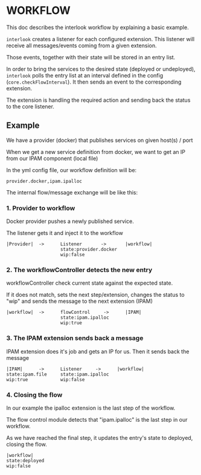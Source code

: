 # WORKFLOW

This doc describes the interlook workflow by explaining a basic example.

`interlook` creates a listener for each configured extension. 
This listener will receive all messages/events coming from a given extension.

Those events, together with their state will be stored in an entry list.

In order to bring the services to the desired state (deployed or undeployed), `interlook` polls the entry list at an interval defined in the config (`core.checkFlowInterval`). 
It then sends an event to the corresponding extension.

The extension is handling the required action and sending back the status to the core listener.    

## Example

We have a provider (docker) that publishes services on given host(s) / port

When we get a new service definition from docker, we want to get an IP from our IPAM component (local file)

In the yml config file, our workflow definition will be:

`provider.docker,ipam.ipalloc`

The internal flow/message exchange will be like this:

### 1. Provider to workflow

Docker provider pushes a newly published service.
 
The listener gets it and inject it to the workflow

```
|Provider|  ->      Listener       ->       |workflow|  
                    state:provider.docker
                    wip:false
```

### 2. The workflowController detects the new entry

workflowController check current state against the expected state. 

If it does not match, sets the next step/extension, changes the status to "wip" and sends the message to the next extension (IPAM) 

```
|workflow|  ->      flowControl     ->      |IPAM|
                    state:ipam.ipalloc
                    wip:true
```

### 3. The IPAM extension sends back a message
 
IPAM extension does it's job and gets an IP for us. Then it sends back the message

```
|IPAM|      ->      Listener     ->      |workflow|
state:ipam.file     state:ipam.ipalloc
wip:true            wip:false
```

### 4. Closing the flow

In our example the ipalloc extension is the last step of the workflow. 

The flow control module detects that "ipam.ipalloc" is the last step in our workflow. 

As we have reached the final step, it updates the entry's state to deployed, closing the flow.

```
|workflow|
state:deployed
wip:false
```
